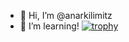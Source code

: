 - 👋 Hi, I’m @anarkilimitz
- 👀 I’m learning!
[![trophy](https://github-profile-trophy.vercel.app/anarkilimitz=ryo-ma)](https://github.com/ryo-ma/github-profile-trophy)
